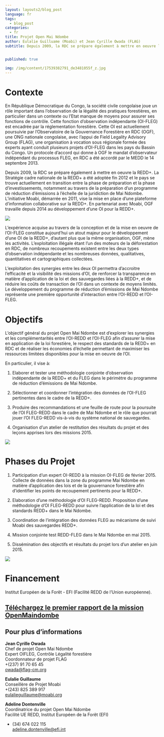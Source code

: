```yaml
---
layout: layouts2/blog_post
language: fr
tags:
  - blog_post
categories:
  - fr
title: Projet Open Mai Ndombe
author: Eulalie Guilluame (Moabi) et Jean Cyrille Owada (FLAG)
subtitle: Depuis 2009, la RDC se prépare également à mettre en oeuvre la REDD+. La Stratégie cadre nationale de la REDD+ a été adoptée fin 2012 et le pays se trouve actuellement en transition entre la phase de préparation et la phase d’investissements, notamment au travers de la préparation d’un programme de réduction d’émissions à l’échelle de la juridiction de Mai Ndombe.  L’initiative Moabi, démarrée en 2011, vise la mise en place d’une plateforme d’information collaborative sur la REDD+.  En partenariat avec Moabi, OGF travaille depuis 2014 au développement d’une OI pour la REDD+.


published: true

img: /img/content/17539382791_de3481055f_z.jpg
---
```


# Contexte

En République Démocratique du Congo, la société civile congolaise joue un rôle important dans l’observation de la légalité des pratiques forestières, en particulier dans un contexte ou l’Etat manque de moyens pour assurer ses fonctions de contrôle. Cette fonction d’observation indépendante (OI-FLEG) est encadrée par la réglementation forestière. Cette OI est actuellement poursuivie par l’Observatoire de la Gouvernance Forestière en RDC (OGF), une ONG nationale congolaise, avec l’appui de Field Legality Advisory Group (FLAG), une organisation à vocation sous régionale formée des experts ayant conduit plusieurs projets d’OI-FLEG dans les pays du Bassin du Congo. Un protocole d’accord qui donne à OGF le mandat d’observateur indépendant du processus FLEG, en RDC a été accordé par le MEDD le 14 septembre 2013.

Depuis 2009, la RDC se prépare également à mettre en oeuvre la REDD+. La Stratégie cadre nationale de la REDD+ a été adoptée fin 2012 et le pays se trouve actuellement en transition entre la phase de préparation et la phase d’investissements, notamment au travers de la préparation d’un programme de réduction d’émissions à l’échelle de la juridiction de Mai Ndombe.  L’initiative Moabi, démarrée en 2011, vise la mise en place d’une plateforme d’information collaborative sur la REDD+.  En partenariat avec Moabi, OGF travaille depuis 2014 au développement d’une OI pour la REDD+.

![]({{site.baseurl}}/img/content/15618852242_8931dc071b_o.png)

L’expérience acquise au travers de la conception et de la mise en oeuvre de l’OI-FLEG constitue aujourd’hui un atout majeur pour le développement d’une OI de la REDD+, d’autant plus que la même organisation, OGF, mène les activités. L’exploitation illégale étant l’un des moteurs de la déforestation en RDC, de nombreux recoupements existent entre les deux types d’observation indépendante et les nombreuses données, qualitatives, quantitatives et cartographiques collectées.

L’exploitation des synergies entre les deux OI permettra d’accroitre l’efficacité et la visibilité des missions d’OI, de renforcer la transparence en matière d’application de la loi et des sauvegardes liées à la REDD+, et de réduire les coûts de transaction de l’OI dans un contexte de moyens limités. Le développement du programme de réduction d’émissions de Mai Ndombe représente une première opportunité d’interaction entre l’OI-REDD et l’OI-FLEG.


# Objectifs

L’objectif général du projet Open Mai Ndombe est d’explorer les synergies et les complémentarités entre l’OI-REDD et l’OI-FLEG afin d’assurer la mise en application de la loi forestière, le respect des standards de la REDD+ en RDC et de réaliser les économies d’échelle permettant de maximiser les ressources limitées disponibles pour la mise en oeuvre de l’OI.

En particulier, il vise à:

1. Elaborer et tester une méthodologie conjointe d’observation indépendante de la REDD+ et du FLEG dans le périmètre du programme de réduction d’émissions de Mai Ndombe.

1. Sélectionner et coordonner l’intégration des données de l’OI-FLEG pertinentes dans le cadre de la REDD+.

1. Produire des recommandations et une feuille de route pour la poursuite de l’OI FLEG-REDD dans le cadre de Mai Ndombe et le rôle que pourrait jouer l’OI FLEG-REDD vis-à-vis du système national de sauvegardes.

1. Organisation d’un atelier de restitution des résultats du projet et des leçons apprises lors des missions 2015.

![]({{site.baseurl}}/img/content/16263206328_e5e54fac98_z.jpg)


# Phases du Projet

1. Participation d’un expert OI-REDD à la mission OI-FLEG de février 2015. Collecte de données dans la zone du programme Mai Ndombe en matière d’application des lois et de la gouvernance forestière afin d’identifier les points de recoupement pertinents pour la REDD+.

1. Elaboration d’une méthodologie d’OI FLEG-REDD.  Proposition d’une méthodologie d’OI FLEG-REDD pour suivre l’application de la loi et des standards REDD+ dans le Mai Ndombe.

1. Coordination de l’intégration des données FLEG au mécanisme de suivi Moabi des sauvegardes REDD+.

1. Mission conjointe test REDD-FLEG dans le Mai Ndombe en mai 2015.

1. Dissémination des objectifs et résultats du projet lors d’un atelier en juin 2015.

![]({{site.baseurl}}/img/content/16424897456_89a86548aa_z.jpg)

# Financement

Institut Européen de la Forêt - EFI (Facilité REDD de l’Union européenne).

## [Téléchargez le premier rapport de la mission OpenMaindombe](https://drive.google.com/file/d/0B-RQ_kNBOt-5LVBpQ0FqbDA5WEU/view?usp=sharing)


## Pour plus d’informations

**Jean Cyrille Owada** <br>
Chef de projet Open Mai Ndombe <br>
Expert OIFLEG, Contrôle Légalité forestière <br>
Coordonnateur de projet FLAG <br>
+(237) 91 70 65 45 <br>
[owada@flag-cm.org](mailto:owada@flag-cm.org)

**Eulalie Guillaume** <br>
Conseillère de Projet Moabi <br>
+(243) 825 389 917 <br>
[eulalieguillaume@moabi.org](mailto:eulalieguillaume@moabi.org)

**Adeline Dontenville** <br>
Coordinatrice du projet Open Mai Ndombe <br>
Facilité UE REDD, Institut Européen de la Forêt (EFI) <br>
+ (34) 674 022 115 <br>
[adeline.dontenville@efi.int](mailto:adeline.dontenville@efi.int)

